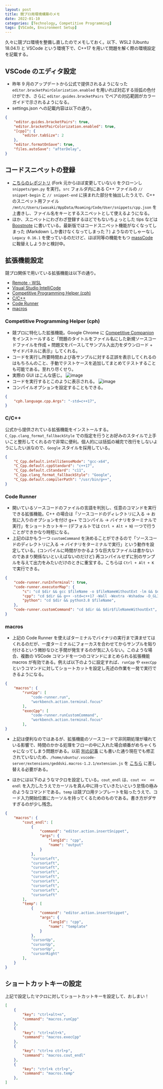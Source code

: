```yaml
---
layout: post
title: 競プロ用環境構築のメモ
date: 2022-01-10
categories: [Technology, Competitive Programming]
tags: [VSCode, Environment Setup]
---
```


久々に競プロ環境を整備し直したのでメモしておく。以下、WSL2 (Ubuntu 18.04.1) と VSCode という環境下で、C++17 を用いて問題を解く際の環境設定を記載する。

## VSCode のエディタ設定
- 昨年 9 月のアップデートから公式で提供されるようになった `editor.bracketPairColorization.enabled` を用いれば対応する括弧の色付けができ、さらに `editor.guides.bracketPairs` でペアの対応範囲がカラーガイドで示されるようになる。
- settings.json への記載内容は以下の通り。

```json
{
    "editor.guides.bracketPairs": true,
    "editor.bracketPairColorization.enabled": true,
    "[cpp]": {
        "editor.tabSize": 2
    },
    "editor.formatOnSave": true,
    "files.autoSave": "afterDelay",
}
```

## コードスニペットの登録
- [こちらのレポジトリ](https://github.com/iwasaki501/Competitive_Programming) (Fork 元からほぼ変更していない) をクローンし `snippets/gen.py` を実行。`src` フォルダ内にある C++ ファイルの `// snippet-begin` と `// snippet-end` に挟まれた部分を抽出したうえで、C++ のスニペット用ファイル `/mnt/c/Users/iwasaki/AppData/Roaming/Code/User/snippets/cpp.json` を上書きし、ファイル名をキーとするスニペットとして使えるようになる。
- ほか、スニペットにわざわざ登録するほどでもないちょっとした tips などは [Boostnote](https://boostnote.io/) に書いている。最新版ではコードスニペット機能がなくなってしまった (Markdown しか書けなくなってしまった？) ようなのでしゃーなし `Legacy 0.16.1` を使っているのだけど、ほぼ同等の機能をもつ [massCode](https://masscode.io/) に鞍替えしようかと検討中。

## 拡張機能設定
競プロ関係で用いている拡張機能は以下の通り。

- [Remote - WSL](https://marketplace.visualstudio.com/items?itemName=ms-vscode-remote.remote-wsl)
- [Visual Studio IntelliCode](https://marketplace.visualstudio.com/items?itemName=VisualStudioExptTeam.vscodeintellicode)
- [Competitive Programming Helper (cph)](https://marketplace.visualstudio.com/items?itemName=DivyanshuAgrawal.competitive-programming-helper)
- [C/C++](https://marketplace.visualstudio.com/items?itemName=ms-vscode.cpptools)
- [Code Runner](https://marketplace.visualstudio.com/items?itemName=formulahendry.code-runner)
- [macros](https://marketplace.visualstudio.com/items?itemName=geddski.macros)

### Competitive Programming Helper (cph)
- 競プロに特化した拡張機能。Google Chrome に [Competitive Companion](https://chrome.google.com/webstore/detail/competitive-companion/cjnmckjndlpiamhfimnnjmnckgghkjbl) をインストールすると「問題のタイトルをファイル名にした新規ソースコードファイルを作成 + 問題文をパースしてサンプル入出力をダウンロード + サイドパネルに表示」してくれる。
- コードを実行し所要時間および各サンプルに対する正誤を表示してくれるのはもちろんのこと、手動でテストケースを追加してまとめてテストすることも可能である。至れり尽くせり。
- 実際の GUI はこんな感じ。
![image](/assets/img/cph.png)
- コードを実行するとこのように表示される。
![image](/assets/img/cph-result.png)
- コンパイルオプションを設定することもできる。

```json
{
    "cph.language.cpp.Args": "-std=c++17",
}
```

### C/C++
公式から提供されている拡張機能をインストールする。`C_Cpp.clang_format_fallbackStyle` での指定を行うとお好みのスタイルで上手いこと整形してくれるので非常に便利。個人的には括弧の補完で改行をしないようにしたい派なので、`Google` スタイルを採用している。 

```json
{
    "C_Cpp.default.intelliSenseMode": "gcc-x64",
    "C_Cpp.default.cppStandard": "c++17",
    "C_Cpp.default.cStandard": "c11",
    "C_Cpp.clang_format_fallbackStyle": "Google",
    "C_Cpp.default.compilerPath": "/usr/bin/g++",
}
```

### Code Runner
- 開いているソースコードのファイルの言語を判別し、任意のコマンドを実行できる拡張機能。C++ の場合は「ソースコードのディレクトリに入る → お気に入りのオプションを付け g++ でコンパイル → バイナリをターミナルで実行」をショートカットキー (デフォルトでは `Ctrl + Alt + N`)  一つで行うことができかなり時短になる。
- 上記のほかもう一つ `customCommand` を決めることができるので「ソースコードのディレクトリに入る → バイナリをターミナルで実行」という動作を設定している。(コンパイルに時間がかかるような巨大なファイルは書かないのであまり関係ないといえばないのだけど) 再コンパイルせずに別のサンプルを与えて出力をみたいだけのときに重宝する。こちらは `Ctrl + Alt + K` で実行できる。

```json
{
    "code-runner.runInTerminal": true,
    "code-runner.executorMap": {
        "c": "cd $dir && gcc $fileName -o $fileNameWithoutExt -lm && $dir$fileNameWithoutExt",
        "cpp": "cd $dir && g++ -std=c++17 -Wall -Wextra -Wshadow -D_GLIBCXX_DEBUG -fsanitize=undefined -DLOCAL -fsplit-stack $fileName -o $fileNameWithoutExt && $dir$fileNameWithoutExt",
        "python": "cd $dir && python3.8 $fileName",
    },
    "code-runner.customCommand": "cd $dir && $dir$fileNameWithoutExt",
}
```

### macros
- 上記の Code Runner を使えばターミナルでバイナリの実行まで済ませてはくれるのだが、一度ターミナルにフォーカスを合わせてからサンプルを貼り付けるという微妙なひと手間が発生するのが気に入らない。このような場合、複数の VSCode コマンドを一つのコマンドにまとめられる拡張機能 macros が有効である。例えば以下のように設定すれば、`runCpp` や `execCpp` というコマンドに対してショートカットを設定し先述の作業を一発で実行できるようになる。

```json
{
    "macros": {
        "runCpp": [
            "code-runner.run",
            "workbench.action.terminal.focus"
        ],
        "execCpp": [
            "code-runner.runCustomCommand",
            "workbench.action.terminal.focus"
        ],
}
```

- 上記は便利なのではあるが、拡張機能のソースコードで非同期処理が壊れている影響で、時間のかかる処理をフローの中に入れた場合順番がめちゃくちゃになってしまう問題がある。以前 [別の記事](https://i-was-a-ki.hatenablog.com/entry/2020/05/09/125839) にも書いた通り現在でも修正されていないため、`/home/ubuntu/.vscode-server/extensions/geddski.macros-1.2.1/extension.js` を [こちら](https://github.com/AlteredConstants/macros/blob/88704802607bfce62c94f3bee303096d244e917f/extension.js) に差し替える必要がある。

- ほかには以下のようなマクロを設定している。`cout_endl` は、`cout <<  << endl` を入力したうえでカーソルを真ん中に持っていきたいという怠惰の極みのようなコマンドである。`temp` は競プロ用テンプレートを貼ったうえで、コード入力開始位置にカーソルを持ってくるためのものである。書き方がダサすぎるのが少し残念。

```json
{
    "macros": {
        "cout_endl": [
            {
                "command": "editor.action.insertSnippet",
                "args": {
                    "langId": "cpp",
                    "name": "output"
                }
            },
            "cursorLeft",
            "cursorLeft",
            "cursorLeft",
            "cursorLeft",
            "cursorLeft",
            "cursorLeft",
            "cursorLeft",
            "cursorLeft",
            "cursorLeft"
        ],
        "temp": [
            {
                "command": "editor.action.insertSnippet",
                "args": {
                    "langId": "cpp",
                    "name": "template"
                }
            },
            "cursorUp",
            "cursorUp",
            "cursorUp",
            "cursorRight"
        ],
    }
}
```

## ショートカットキーの設定
上記で設定したマクロに対してショートカットキーを設定して、おしまい！

```json
[    
    {
        "key": "ctrl+alt+n",
        "command": "macros.runCpp"
    },
    {
        "key": "ctrl+alt+k",
        "command": "macros.execCpp"
    },
    {
        "key": "ctrl+o ctrl+p",
        "command": "macros.cout_endl"
    },
    {
        "key": "ctrl+k ctrl+p",
        "command": "macros.temp"
    },
]
```
